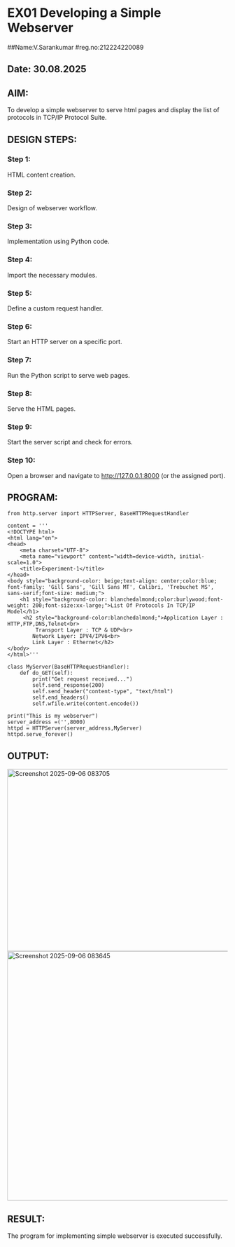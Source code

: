 # EX01 Developing a Simple Webserver
##Name:V.Sarankumar
#reg.no:212224220089
## Date: 30.08.2025

## AIM:
To develop a simple webserver to serve html pages and display the list of protocols in TCP/IP Protocol Suite.

## DESIGN STEPS:
### Step 1: 
HTML content creation.

### Step 2:
Design of webserver workflow.

### Step 3:
Implementation using Python code.

### Step 4:
Import the necessary modules.

### Step 5:
Define a custom request handler.

### Step 6:
Start an HTTP server on a specific port.

### Step 7:
Run the Python script to serve web pages.

### Step 8:
Serve the HTML pages.

### Step 9:
Start the server script and check for errors.

### Step 10:
Open a browser and navigate to http://127.0.0.1:8000 (or the assigned port).

## PROGRAM:
```
from http.server import HTTPServer, BaseHTTPRequestHandler

content = '''
<!DOCTYPE html>
<html lang="en">
<head>
    <meta charset="UTF-8">
    <meta name="viewport" content="width=device-width, initial-scale=1.0">
    <title>Experiment-1</title>
</head>
<body style="background-color: beige;text-align: center;color:blue; font-family: 'Gill Sans', 'Gill Sans MT', Calibri, 'Trebuchet MS', sans-serif;font-size: medium;">
    <h1 style="background-color: blanchedalmond;color:burlywood;font-weight: 200;font-size:xx-large;">List Of Protocols In TCP/IP Model</h1>
     <h2 style="background-color:blanchedalmond;">Application Layer : HTTP,FTP,DNS,Telnet<br>
         Transport Layer : TCP & UDP<br>
        Network Layer: IPV4/IPV6<br>
        Link Layer : Ethernet</h2>
</body>
</html>'''

class MyServer(BaseHTTPRequestHandler):
    def do_GET(self):
        print("Get request received...")
        self.send_response(200) 
        self.send_header("content-type", "text/html")       
        self.end_headers()
        self.wfile.write(content.encode())

print("This is my webserver") 
server_address =('',8000)
httpd = HTTPServer(server_address,MyServer)
httpd.serve_forever()
```


## OUTPUT:
<img width="1095" height="416" alt="Screenshot 2025-09-06 083705" src="https://github.com/user-attachments/assets/67a3f060-dc3f-41a3-9aae-e72588e134a5" />

<img width="1270" height="569" alt="Screenshot 2025-09-06 083645" src="https://github.com/user-attachments/assets/b765c065-0b13-41b0-8cff-52c4de594511" />

## RESULT:
The program for implementing simple webserver is executed successfully.
